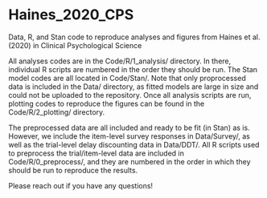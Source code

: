 # Haines_2020_CPS
Data, R, and Stan code to reproduce analyses and figures from Haines et al. (2020) in Clinical Psychological Science

All analyses codes are in the Code/R/1_analysis/ directory. In there, individual R scripts are numbered in the order they should be run. The Stan model codes are all located in Code/Stan/. Note that only proprocessed data is included in the Data/ directory, as fitted models are large in size and could not be uploaded to the repository. Once all analysis scripts are run, plotting codes to reproduce the figures can be found in the Code/R/2_plotting/ directory.

The preprocessed data are all included and ready to be fit (in Stan) as is. However, we include the item-level survey responses in Data/Survey/, as well as the trial-level delay discounting data in Data/DDT/. All R scripts used to preprocess the trial/item-level data are included in Code/R/0_preprocess/, and they are numbered in the order in which they should be run to reproduce the results. 

Please reach out if you have any questions!
